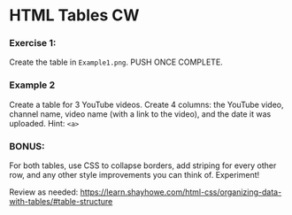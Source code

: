# HTML Tables CW

### Exercise 1:
Create the table in ```Example1.png```. PUSH ONCE COMPLETE.

### Example 2
Create a table for 3 YouTube videos. Create 4 columns: the YouTube video, channel name, video name (with a link to the video), and the date it was uploaded. Hint: ```<a>```

### BONUS:
For both tables, use CSS to collapse borders, add striping for every other row, and any other style improvements you can think of. Experiment!


Review as needed: https://learn.shayhowe.com/html-css/organizing-data-with-tables/#table-structure
